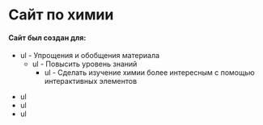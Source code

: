 # Сайт по химии
#### Сайт был создан для:
+ ul - Упрощения и обобщения материала 
   + ul - Повысить уровень знаний
     + ul - Сделать изучение химии более интересным с помощью интерактивных элементов
* ul
 * ul
  * ul 
